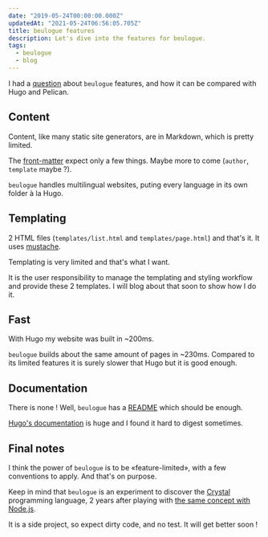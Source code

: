 ```yaml
---
date: "2019-05-24T00:00:00.000Z"
updatedAt: "2021-05-24T06:56:05.705Z"
title: beulogue features
description: Let's dive into the features for beulogue.
tags:
  - beulogue
  - blog
---
```


I had a [question](https://twitter.com/oduquesne/status/1131718926386323456) about `beulogue` features, and how it can be compared with Hugo and Pelican.

## Content

Content, like many static site generators, are in Markdown, which is pretty limited.

The [front-matter](https://github.com/SiegfriedEhret/beulogue#front-matter) expect only a few things. Maybe more to come (`author`, `template` maybe ?).

`beulogue` handles multilingual websites, puting every language in its own folder à la Hugo.

## Templating

2 HTML files (`templates/list.html` and `templates/page.html`) and that's it. It uses [mustache](https://mustache.github.io/).

Templating is very limited and that's what I want.

It is the user responsibility to manage the templating and styling workflow and provide these 2 templates. I will blog about that soon to show how I do it.

## Fast

With Hugo my website was built in ~200ms.

`beulogue` builds about the same amount of pages in ~230ms. Compared to its limited features it is surely slower that Hugo but it is good enough.

## Documentation

There is none ! Well, `beulogue` has a [README](https://github.com/SiegfriedEhret/beulogue) which should be enough.

[Hugo's documentation](https://gohugo.io/documentation/) is huge and I found it hard to digest sometimes.

## Final notes

I think the power of `beulogue` is to be «feature-limited», with a few conventions to apply. And that's on purpose.

Keep in mind that `beulogue` is an experiment to discover the [Crystal](https://crystal-lang.org/) programming language, 2 years after playing with [the same concept with Node.js](https://www.npmjs.com/package/beulogue).

It is a side project, so expect dirty code, and no test. It will get better soon !
